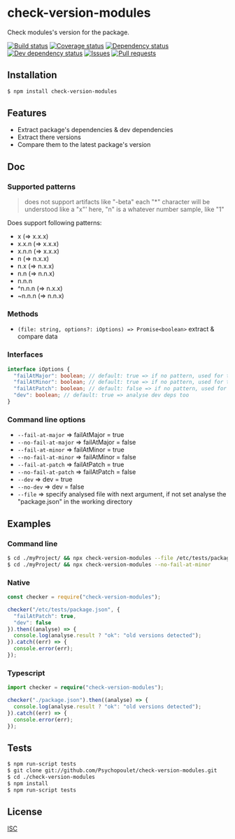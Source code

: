 # check-version-modules
Check modules's version for the package.

[![Build status](https://api.travis-ci.org/Psychopoulet/check-version-modules.svg?branch=master)](https://travis-ci.org/Psychopoulet/check-version-modules)
[![Coverage status](https://coveralls.io/repos/github/Psychopoulet/check-version-modules/badge.svg?branch=master)](https://coveralls.io/github/Psychopoulet/check-version-modules)
[![Dependency status](https://david-dm.org/Psychopoulet/check-version-modules/status.svg)](https://david-dm.org/Psychopoulet/check-version-modules)
[![Dev dependency status](https://david-dm.org/Psychopoulet/check-version-modules/dev-status.svg)](https://david-dm.org/Psychopoulet/check-version-modules?type=dev)
[![Issues](https://img.shields.io/github/issues/Psychopoulet/check-version-modules.svg)](https://github.com/Psychopoulet/check-version-modules/issues)
[![Pull requests](https://img.shields.io/github/issues-pr/Psychopoulet/check-version-modules.svg)](https://github.com/Psychopoulet/check-version-modules/pulls)

## Installation

```bash
$ npm install check-version-modules
```

## Features

  * Extract package's dependencies & dev dependencies
  * Extract there versions
  * Compare them to the latest package's version

## Doc

### Supported patterns

> does not support artifacts like "-beta"
> each "*" character will be understood like a "x"'
> here, "n" is a whatever number sample, like "1"

Does support following patterns:

  * x (=> x.x.x)
  * x.x.n (=> x.x.x)
  * x.n.n (=> x.x.x)
  * n (=> n.x.x)
  * n.x (=> n.x.x)
  * n.n (=> n.n.x)
  * n.n.n
  * ^n.n.n (=> n.x.x)
  * ~n.n.n (=> n.n.x)

### Methods

  * ``` (file: string, options?: iOptions) => Promise<boolean> ``` extract & compare data

### Interfaces

```typescript
interface iOptions {
  "failAtMajor": boolean; // default: true => if no pattern, used for the returned boolean
  "failAtMinor": boolean; // default: true => if no pattern, used for the returned boolean
  "failAtPatch": boolean; // default: false => if no pattern, used for the returned boolean
  "dev": boolean; // default: true => analyse dev deps too
}
```

### Command line options

  * ``` --fail-at-major ``` => failAtMajor = true
  * ``` --no-fail-at-major ``` => failAtMajor = false
  * ``` --fail-at-minor ``` => failAtMinor = true
  * ``` --no-fail-at-minor ``` => failAtMinor = false
  * ``` --fail-at-patch ``` => failAtPatch = true
  * ``` --no-fail-at-patch ``` => failAtPatch = false
  * ``` --dev ``` => dev = true
  * ``` --no-dev ``` => dev = false
  * ``` --file ``` => specify analysed file with next argument, if not set analyse the "package.json" in the working directory

## Examples

### Command line

```bash
$ cd ./myProject/ && npx check-version-modules --file /etc/tests/package.json --fail-at-patch --no-dev
$ cd ./myProject/ && npx check-version-modules --no-fail-at-minor
```

### Native

```javascript
const checker = require("check-version-modules");

checker("/etc/tests/package.json", {
  "failAtPatch": true,
  "dev": false
}).then((analyse) => {
  console.log(analyse.result ? "ok": "old versions detected");
}).catch((err) => {
  console.error(err);
});
```

### Typescript

```typescript
import checker = require("check-version-modules");

checker("./package.json").then((analyse) => {
  console.log(analyse.result ? "ok": "old versions detected");
}).catch((err) => {
  console.error(err);
});
```

## Tests

```bash
$ npm run-script tests
$ git clone git://github.com/Psychopoulet/check-version-modules.git
$ cd ./check-version-modules
$ npm install
$ npm run-script tests
```

## License

  [ISC](LICENSE)
